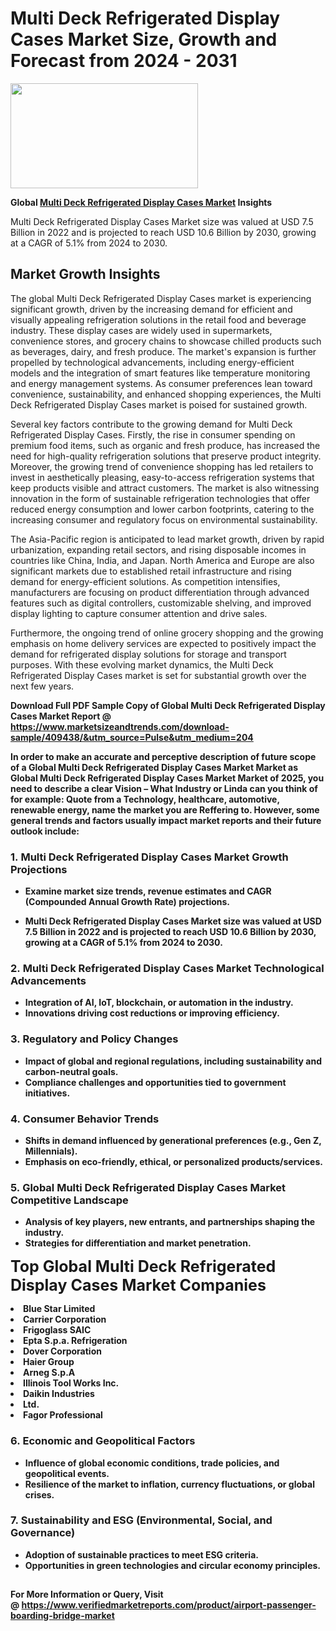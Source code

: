 <H1>Multi Deck Refrigerated Display Cases Market Size, Growth and Forecast from 2024 - 2031</H1><img class="aligncenter size-medium wp-image-584254" src="https://thirdeyenews.in/wp-content/uploads/2024/09/Global-Market-Research-300x168.jpeg" alt="" width="300" height="168" /><p><strong>Global&nbsp;<a href="https://www.marketsizeandtrends.com/download-sample/409438/&amp;utm_source=Pulse&amp;utm_medium=204">Multi Deck Refrigerated Display Cases Market</a> Insights</strong></p><p>Multi Deck Refrigerated Display Cases Market size was valued at USD 7.5 Billion in 2022 and is projected to reach USD 10.6 Billion by 2030, growing at a CAGR of 5.1% from 2024 to 2030.</p><p><h2>Market Growth Insights</h2> <p>The global Multi Deck Refrigerated Display Cases market is experiencing significant growth, driven by the increasing demand for efficient and visually appealing refrigeration solutions in the retail food and beverage industry. These display cases are widely used in supermarkets, convenience stores, and grocery chains to showcase chilled products such as beverages, dairy, and fresh produce. The market's expansion is further propelled by technological advancements, including energy-efficient models and the integration of smart features like temperature monitoring and energy management systems. As consumer preferences lean toward convenience, sustainability, and enhanced shopping experiences, the Multi Deck Refrigerated Display Cases market is poised for sustained growth.</p> <p><strong></strong></p> <p>Several key factors contribute to the growing demand for Multi Deck Refrigerated Display Cases. Firstly, the rise in consumer spending on premium food items, such as organic and fresh produce, has increased the need for high-quality refrigeration solutions that preserve product integrity. Moreover, the growing trend of convenience shopping has led retailers to invest in aesthetically pleasing, easy-to-access refrigeration systems that keep products visible and attract customers. The market is also witnessing innovation in the form of sustainable refrigeration technologies that offer reduced energy consumption and lower carbon footprints, catering to the increasing consumer and regulatory focus on environmental sustainability.</p> <p>The Asia-Pacific region is anticipated to lead market growth, driven by rapid urbanization, expanding retail sectors, and rising disposable incomes in countries like China, India, and Japan. North America and Europe are also significant markets due to established retail infrastructure and rising demand for energy-efficient solutions. As competition intensifies, manufacturers are focusing on product differentiation through advanced features such as digital controllers, customizable shelving, and improved display lighting to capture consumer attention and drive sales.</p> <p>Furthermore, the ongoing trend of online grocery shopping and the growing emphasis on home delivery services are expected to positively impact the demand for refrigerated display solutions for storage and transport purposes. With these evolving market dynamics, the Multi Deck Refrigerated Display Cases market is set for substantial growth over the next few years.</p> <p><strong></p><p><span class=""><strong>Download Full PDF Sample Copy of Global Multi Deck Refrigerated Display Cases Market Report</strong> @ <a href="https://www.marketsizeandtrends.com/download-sample/409438/&amp;utm_source=Pulse&amp;utm_medium=204" target="_blank">https://www.marketsizeandtrends.com/download-sample/409438/&amp;utm_source=Pulse&amp;utm_medium=204</a></span></p><p>In order to make an accurate and perceptive description of future scope of a Global&nbsp;Multi Deck Refrigerated Display Cases Market Market as Global&nbsp;Multi Deck Refrigerated Display Cases Market Market of 2025, you need to describe a clear Vision &ndash; What Industry or Linda can you think of for example: Quote from a Technology, healthcare, automotive, renewable energy, name the market you are Reffering to. However, some general trends and factors usually impact market reports and their future outlook include:</p><h3>1.&nbsp;<strong>Multi Deck Refrigerated Display Cases Market Growth Projections</strong></h3><ul><li>Examine market size trends, revenue estimates and CAGR (Compounded Annual Growth Rate) projections.</li><li><p>Multi Deck Refrigerated Display Cases Market size was valued at USD 7.5 Billion in 2022 and is projected to reach USD 10.6 Billion by 2030, growing at a CAGR of 5.1% from 2024 to 2030.</p></li></ul><h3>2.&nbsp;<strong>Multi Deck Refrigerated Display Cases Market Technological Advancements</strong></h3><ul><li>Integration of AI, IoT, blockchain, or automation in the industry.</li><li>Innovations driving cost reductions or improving efficiency.</li></ul><h3>3.&nbsp;<strong>Regulatory and Policy Changes</strong></h3><ul><li>Impact of global and regional regulations, including sustainability and carbon-neutral goals.</li><li>Compliance challenges and opportunities tied to government initiatives.</li></ul><h3>4.&nbsp;<strong>Consumer Behavior Trends</strong></h3><ul><li>Shifts in demand influenced by generational preferences (e.g., Gen Z, Millennials).</li><li>Emphasis on eco-friendly, ethical, or personalized products/services.</li></ul><h3>5.&nbsp;<strong>Global Multi Deck Refrigerated Display Cases Market Competitive Landscape</strong></h3><ul><li>Analysis of key players, new entrants, and partnerships shaping the industry.</li><li>Strategies for differentiation and market penetration.</li></ul><p data-pm-slice="1 1 []"><span style="color: inherit; font-family: inherit; font-size: 25px;">Top Global Multi Deck Refrigerated Display Cases Market Companies</span></p><div class="" data-test-id=""><p><li>Blue Star Limited</li><li> Carrier Corporation</li><li> Frigoglass SAIC</li><li> Epta S.p.a. Refrigeration</li><li> Dover Corporation</li><li> Haier Group</li><li> Arneg S.p.A</li><li> Illinois Tool Works Inc.</li><li> Daikin Industries</li><li> Ltd.</li><li> Fagor Professional</li></p></div><h3>6.&nbsp;<strong>Economic and Geopolitical Factors</strong></h3><ul><li>Influence of global economic conditions, trade policies, and geopolitical events.</li><li>Resilience of the market to inflation, currency fluctuations, or global crises.</li></ul><h3>7.&nbsp;<strong>Sustainability and ESG (Environmental, Social, and Governance)</strong></h3><ul><li>Adoption of sustainable practices to meet ESG criteria.</li><li>Opportunities in green technologies and circular economy principles.</li></ul><h2><strong style="font-size: 14px;">For More Information or Query, Visit @&nbsp;</strong><a style="background-color: #ffffff; font-size: 14px;" href="https://www.marketsizeandtrends.com/report/multi-deck-refrigerated-display-cases-market/" target="_blank">https://www.verifiedmarketreports.com/product/airport-passenger-boarding-bridge-market</a></h2>
